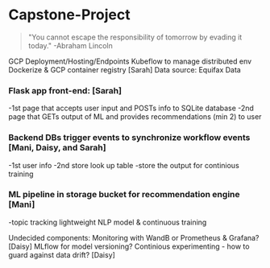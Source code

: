 # Capstone-Project
> "You cannot escape the responsibility of tomorrow by evading it today." -Abraham Lincoln

GCP Deployment/Hosting/Endpoints
Kubeflow to manage distributed env 
Dockerize & GCP container registry [Sarah]
Data source: Equifax Data

### Flask app front-end: [Sarah]
-1st page that accepts user input and POSTs info to SQLite database 
-2nd page that GETs output of ML and provides recommendations (min 2) to user

### Backend DBs trigger events to synchronize workflow events [Mani, Daisy, and Sarah]
-1st user info
-2nd store look up table 
-store the output for continious training

### ML pipeline in storage bucket for recommendation engine [Mani]
-topic tracking lightweight NLP model & continuous training
   

Undecided components:
Monitoring with WandB or Prometheus & Grafana? [Daisy]
MLflow for model versioning?
Continious experimenting - how to guard against data drift? [Daisy]

